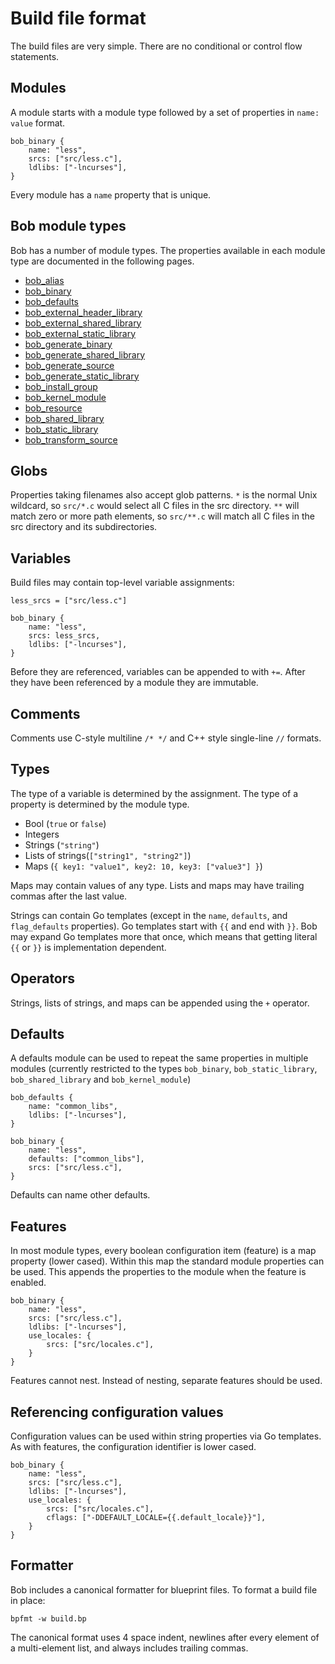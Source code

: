 Build file format
=================

The build files are very simple. There are no conditional or control
flow statements.

## Modules

A module starts with a module type followed by a set of properties in
`name: value` format.

```
bob_binary {
    name: "less",
    srcs: ["src/less.c"],
    ldlibs: ["-lncurses"],
}
```

Every module has a `name` property that is unique.

## Bob module types

Bob has a number of module types. The properties available in each
module type are documented in the following pages.

- [bob_alias](module_types/bob_alias.md)
- [bob_binary](module_types/bob_binary.md)
- [bob_defaults](module_types/bob_defaults.md)
- [bob_external_header_library](module_types/bob_external_library.md)
- [bob_external_shared_library](module_types/bob_external_library.md)
- [bob_external_static_library](module_types/bob_external_library.md)
- [bob_generate_binary](module_types/bob_generate_library.md)
- [bob_generate_shared_library](module_types/bob_generate_library.md)
- [bob_generate_source](module_types/bob_generate_source.md)
- [bob_generate_static_library](module_types/bob_generate_library.md)
- [bob_install_group](module_types/bob_install_group.md)
- [bob_kernel_module](module_types/bob_kernel_module.md)
- [bob_resource](module_types/bob_resource.md)
- [bob_shared_library](module_types/bob_shared_library.md)
- [bob_static_library](module_types/bob_static_library.md)
- [bob_transform_source](module_types/bob_transform_source.md)

## Globs

Properties taking filenames also accept glob patterns. `*` is the normal
Unix wildcard, so `src/*.c` would select all C files in the src
directory. `**` will match zero or more path elements, so `src/**.c`
will match all C files in the src directory and its subdirectories.

## Variables

Build files may contain top-level variable assignments:

```
less_srcs = ["src/less.c"]

bob_binary {
    name: "less",
    srcs: less_srcs,
    ldlibs: ["-lncurses"],
}
```

Before they are referenced, variables can be appended to with
`+=`. After they have been referenced by a module they are immutable.

## Comments

Comments use C-style multiline `/* */` and C++ style single-line `//`
formats.

## Types

The type of a variable is determined by the assignment. The type of a
property is determined by the module type.

* Bool (`true` or `false`)
* Integers
* Strings (`"string"`)
* Lists of strings(`["string1", "string2"]`)
* Maps (`{ key1: "value1", key2: 10, key3: ["value3"] }`)

Maps may contain values of any type. Lists and maps may have trailing
commas after the last value.

Strings can contain Go templates (except in the `name`, `defaults`,
and `flag_defaults` properties). Go templates start with `{{` and end
with `}}`. Bob may expand Go templates more that once, which means
that getting literal `{{` or `}}` is implementation dependent.

## Operators

Strings, lists  of strings,  and maps  can be  appended using  the `+`
operator.

## Defaults

A defaults module can be used to repeat the same properties in
multiple modules (currently restricted to the types `bob_binary`,
`bob_static_library`, `bob_shared_library` and `bob_kernel_module`)

```
bob_defaults {
    name: "common_libs",
    ldlibs: ["-lncurses"],
}

bob_binary {
    name: "less",
    defaults: ["common_libs"],
    srcs: ["src/less.c"],
}
```

Defaults can name other defaults.

## Features

In most module types, every boolean configuration item (feature) is a
map property (lower cased). Within this map the standard module
properties can be used. This appends the properties to the module when
the feature is enabled.

```
bob_binary {
    name: "less",
    srcs: ["src/less.c"],
    ldlibs: ["-lncurses"],
    use_locales: {
        srcs: ["src/locales.c"],
    }
}
```

Features cannot nest. Instead of nesting, separate features should be
used.

## Referencing configuration values

Configuration values can be used within string properties via Go
templates. As with features, the configuration identifier is lower
cased.

```
bob_binary {
    name: "less",
    srcs: ["src/less.c"],
    ldlibs: ["-lncurses"],
    use_locales: {
        srcs: ["src/locales.c"],
        cflags: ["-DDEFAULT_LOCALE={{.default_locale}}"],
    }
}
```

## Formatter

Bob includes a canonical formatter for blueprint files. To format a
build file in place:

```
bpfmt -w build.bp
```

The canonical format uses 4 space indent, newlines after every element
of a multi-element list, and always includes trailing commas.
